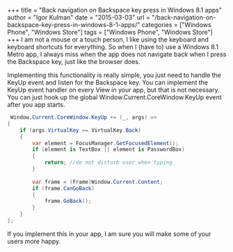 +++
title = "Back navigation on Backspace key press in Windows 8.1 apps"
author = "Igor Kulman"
date = "2015-03-03"
url = "/back-navigation-on-backspace-key-press-in-windows-8-1-apps/"
categories = ["Windows Phone", "Windows Store"]
tags = ["Windows Phone", "Windows Store"]
+++
I am not a mouse or a touch person, I like using the keyboard and keyboard shortcuts for everything. So when I (have to) use a Windows 8.1 Metro app, I always miss when the app does not navigate back when I press the Backspace key, just like the browser does. 

Implementing this functionality is really simple, you just need to handle the KeyUp event and listen for the Backspace key. You can implement the KeyUp event handler on every View in your app, but that is not necessary. You can just hook up the global Window.Current.CoreWindow.KeyUp event after you app starts.

<!--more-->

```csharp
 Window.Current.CoreWindow.KeyUp += (_, args) =>
{
    if (args.VirtualKey == VirtualKey.Back)
    {
        var element = FocusManager.GetFocusedElement();
        if (element is TextBox || element is PasswordBox)
        {
            return; //do not disturb user when typing
        }
     
        var frame = (Frame)Window.Current.Content;
        if (frame.CanGoBack)
        {
            frame.GoBack();
        }
    }
};
```

If you implement this in your app, I am sure you will make some of your users more happy.
